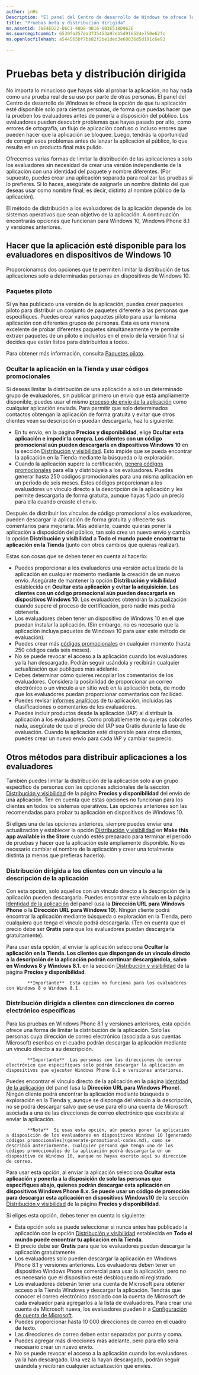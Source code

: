 ```yaml
---
author: jnHs
Description: "El panel del Centro de desarrollo de Windows te ofrece la opción de que tu aplicación esté disponible solo para ciertas personas, de forma que puedas hacer que la prueben los evaluadores antes de ponerla a disposición del público."
title: "Pruebas beta y distribución dirigida"
ms.assetid: 38E4ED22-D6C1-40D8-9B16-6B3E51BD962E
ms.sourcegitcommit: 6530fa257ea3735453a97eb5d916524e750e62fc
ms.openlocfilehash: a544565bf7bb82f2be1ded3e60836d5d191c6e93

---
```


# Pruebas beta y distribución dirigida


No importa lo minucioso que hayas sido al probar la aplicación, no hay nada como una prueba real de su uso por parte de otras personas. El panel del Centro de desarrollo de Windows te ofrece la opción de que tu aplicación esté disponible solo para ciertas personas, de forma que puedas hacer que la prueben los evaluadores antes de ponerla a disposición del público. Los evaluadores pueden descubrir problemas que hayas pasado por alto, como errores de ortografía, un flujo de aplicación confuso o incluso errores que pueden hacer que la aplicación se bloquee. Luego, tendrás la oportunidad de corregir esos problemas antes de lanzar la aplicación al público, lo que resulta en un producto final más pulido.

Ofrecemos varias formas de limitar la distribución de las aplicaciones a solo los evaluadores sin necesidad de crear una versión independiente de la aplicación con una identidad del paquete y nombre diferentes. (Por supuesto, puedes crear una aplicación separada para realizar las pruebas si lo prefieres. Si lo haces, asegúrate de asignarle un nombre distinto del que deseas usar como nombre final; es decir, distinto al nombre público de la aplicación).

El método de distribución a los evaluadores de la aplicación depende de los sistemas operativos que sean objetivo de la aplicación. A continuación encontrarás opciones que funcionan para Windows 10, Windows Phone 8.1 y versiones anteriores.

## Hacer que la aplicación esté disponible para los evaluadores en dispositivos de Windows 10

Proporcionamos dos opciones que te permiten limitar la distribución de tus aplicaciones solo a determinadas personas en dispositivos de Windows 10.

### Paquetes piloto

Si ya has publicado una versión de la aplicación, puedes crear paquetes piloto para distribuir un conjunto de paquetes diferente a las personas que especifiques. Puedes crear varios paquetes piloto para usar la misma aplicación con diferentes grupos de personas. Esta es una manera excelente de probar diferentes paquetes simultáneamente y te permite extraer paquetes de un piloto e incluirlos en el envío de la versión final si decides que están listos para distribuirlos a todos.

Para obtener más información, consulta [Paquetes piloto](package-flights.md).

### Ocultar la aplicación en la Tienda y usar códigos promocionales

Si deseas limitar la distribución de una aplicación a solo un determinado grupo de evaluadores, sin publicar primero un envío que está ampliamente disponible, puedes usar el mismo [proceso de envío de la aplicación](app-submissions.md) como cualquier aplicación enviada. Para permitir que solo determinados contactos obtengan la aplicación de forma gratuita y evitar que otros clientes vean su descripción o puedan descargarla, haz lo siguiente:

-   En tu envío, en la página **Precios y disponibilidad**, elige **Ocultar esta aplicación e impedir la compra. Los clientes con un código promocional aún pueden descargarla en dispositivos Windows 10** en la sección [Distribución y visibilidad](set-app-pricing-and-availability.md#distribution-and-visibility). Esto impide que se pueda encontrar la aplicación en la Tienda mediante la búsqueda o la exploración.
-   Cuando la aplicación supere la certificación, [genera códigos promocionales](generate-promotional-codes.md) para ella y distribúyela a los evaluadores. Puedes generar hasta 250 códigos promocionales para una misma aplicación en un período de seis meses. Estos códigos proporcionan a los evaluadores un vínculo directo a la descripción de la aplicación y les permite descargarla de forma gratuita, aunque hayas fijado un precio para ella cuando creaste el envío.

Después de distribuir los vínculos de código promocional a los evaluadores, pueden descargar la aplicación de forma gratuita y ofrecerte sus comentarios para mejorarla. Más adelante, cuando quieras poner la aplicación a disposición del público, tan solo crea un nuevo envío y cambia la opción **Distribución y visibilidad** a **Todo el mundo puede encontrar tu aplicación en la Tienda** (junto con otros cambios que quieras realizar).

Estas son cosas que se deben tener en cuenta al hacerlo:

-   Puedes proporcionar a los evaluadores una versión actualizada de la aplicación en cualquier momento mediante la creación de un nuevo envío. Asegúrate de mantener la opción **Distribución y visibilidad** establecida en **Ocultar esta aplicación y evitar la adquisición. Los clientes con un código promocional aún pueden descargarla en dispositivos Windows 10**. Los evaluadores obtendrán la actualización cuando supere el proceso de certificación, pero nadie más podrá obtenerla.
-   Los evaluadores deben tener un dispositivo de Windows 10 en el que puedan instalar la aplicación. (Sin embargo, no es necesario que la aplicación incluya paquetes de Windows 10 para usar este método de evaluación).
-   Puedes crear más [códigos promocionales](generate-promotional-codes.md) en cualquier momento (hasta 250 códigos cada seis meses).
-   No se puede revocar el acceso a la aplicación cuando los evaluadores ya la han descargado. Podrán seguir usándola y recibirán cualquier actualización que publiques más adelante.
-   Debes determinar cómo quieres recopilar los comentarios de los evaluadores. Considera la posibilidad de proporcionar un correo electrónico o un vínculo a un sitio web en la aplicación beta, de modo que los evaluadores puedan proporcionar comentarios con facilidad.
-   Puedes revisar [informes analíticos](analytics.md) de tu aplicación, incluidas las clasificaciones o comentarios de los evaluadores.
-   Puedes incluir productos desde la aplicación (IAP) al distribuir la aplicación a los evaluadores. Como probablemente no quieras cobrarles nada, asegúrate de que el precio del IAP sea Gratis durante la fase de evaluación. Cuando la aplicación esté disponible para otros clientes, puedes crear un nuevo envío para cada IAP y cambiar su precio.

## Otros métodos para distribuir aplicaciones a los evaluadores

También puedes limitar la distribución de la aplicación solo a un grupo específico de personas con las opciones adicionales de la sección [Distribución y visibilidad](set-app-pricing-and-availability.md#distribution-and-visibility) de la página **Precios y disponibilidad** del envío de una aplicación. Ten en cuenta que estas opciones no funcionan para los clientes en todos los sistemas operativos. Las opciones anteriores son las recomendadas para probar tu aplicación en dispositivos de Windows 10.

Si eliges una de las opciones anteriores, siempre puedes enviar una actualización y establecer la opción [Distribución y visibilidad](set-app-pricing-and-availability.md#distribution-and-visibility) en **Make this app available in the Store** cuando estés preparado para terminar el periodo de pruebas y hacer que la aplicación esté ampliamente disponible. No es necesario cambiar el nombre de la aplicación y crear una totalmente distinta (a menos que prefieras hacerlo).

### Distribución dirigida a los clientes con un vínculo a la descripción de la aplicación

Con esta opción, solo aquellos con un vínculo directo a la descripción de la aplicación pueden descargarla. Puedes encontrar este vínculo en la página [Identidad de la aplicación](view-app-identity-details.md) del panel (usa la **Dirección URL para Windows Phone** o la **Dirección URL para Windows 10**). Ningún cliente podrá encontrar la aplicación mediante búsqueda o exploración en la Tienda, pero cualquiera que tenga el vínculo podrá descargarla. (Ten en cuenta que el precio debe ser **Gratis** para que los evaluadores puedan descargarla gratuitamente).

Para usar esta opción, al enviar la aplicación selecciona **Ocultar la aplicación en la Tienda. Los clientes que dispongan de un vínculo directo a la descripción de la aplicación podrán continuar descargándola, salvo en Windows 8 y Windows 8.1.** en la sección [Distribución y visibilidad](set-app-pricing-and-availability.md#distribution-and-visibility) de la página **Precios y disponibilidad**.

> 
            **Importante**  Esta opción no funciona para los evaluadores con Windows 8 o Windows 8.1.

### Distribución dirigida a clientes con direcciones de correo electrónico específicas

Para las pruebas en Windows Phone 8.1 y versiones anteriores, esta opción ofrece una forma de limitar la distribución de la aplicación. Solo las personas cuya dirección de correo electrónico (asociada a sus cuentas Microsoft) escribas en el cuadro podrán descargar la aplicación mediante un vínculo directo a su descripción.

> 
            **Importante**  Las personas con las direcciones de correo electrónico que especifiques solo podrán descargar la aplicación en dispositivos que ejecuten Windows Phone 8.1 o versiones anteriores.
 
Puedes encontrar el vínculo directo de la aplicación en la página [Identidad de la aplicación](view-app-identity-details.md) del panel (usa la **Dirección URL para Windows Phone**). Ningún cliente podrá encontrar la aplicación mediante búsqueda o exploración en la Tienda y, aunque se disponga del vínculo a la descripción, no se podrá descargar salvo que se use para ello una cuenta de Microsoft asociada a una de las direcciones de correo electrónico que escribiste al enviar la aplicación.

> 
            **Nota**  Si usas esta opción, aún puedes poner la aplicación a disposición de los evaluadores en dispositivos Windows 10 [generando códigos promocionales](generate-promotional-codes.md), como se describió anteriormente. Cualquier persona que tenga uno de los códigos promocionales de la aplicación podrá descargarla en un dispositivo de Windows 10, aunque no hayas escrito aquí su dirección de correo.

Para usar esta opción, al enviar la aplicación selecciona **Ocultar esta aplicación y ponerla a la disposición de solo las personas que especifiques abajo, quienes podrán descargar esta aplicación en dispositivos Windows Phone 8.x. Se puede usar un código de promoción para descargar esta aplicación en dispositivos Windows10** de la sección [Distribución y visibilidad](set-app-pricing-and-availability.md#distribution-and-visibility) de la página **Precios y disponibilidad**.

Si eliges esta opción, debes tener en cuenta lo siguiente:

-   Esta opción solo se puede seleccionar si nunca antes has publicado la aplicación con la opción [Distribución y visibilidad](set-app-pricing-and-availability.md#distribution-and-visibility) establecida en **Todo el mundo puede encontrar tu aplicación en la Tienda**.
-   El precio debe ser **Gratis** para que los evaluadores puedan descargar la aplicación gratuitamente.
-   Los evaluadores solo pueden descargar la aplicación en Windows Phone 8.1 y versiones anteriores. Los evaluadores deben tener un dispositivo Windows Phone comercial para usar la aplicación, pero no es necesario que el dispositivo esté desbloqueado ni registrado.
-   Los evaluadores deberán tener una cuenta de Microsoft para obtener acceso a la Tienda Windows y descargar la aplicación. Tendrás que conocer el correo electrónico asociado con la cuenta de Microsoft de cada evaluador para agregarlos a la lista de evaluadores. Para crear una cuenta de Microsoft nueva, los evaluadores pueden ir a [Configuración de cuenta de Microsoft](http://go.microsoft.com/fwlink/p/?LinkId=618945).
-   Puedes proporcionar hasta 10 000 direcciones de correo en el cuadro de texto.
-   Las direcciones de correo deben estar separadas por punto y coma.
-   Puedes agregar más direcciones más adelante, pero para ello será necesario crear un nuevo envío.
-   No se puede revocar el acceso a la aplicación cuando los evaluadores ya la han descargado. Una vez la hayan descargado, podrán seguir usándola y recibirán cualquier actualización que envíes.



<!--HONumber=Jun16_HO4-->


